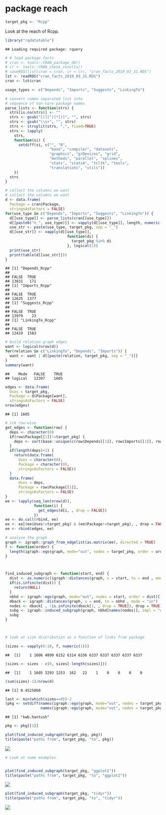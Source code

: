 package reach
================

``` r
target_pkg <- "Rcpp"
```

Look at the reach of Rcpp.

``` r
library("rqdatatable")
```

    ## Loading required package: rquery

``` r
# # load package facts
# cran <- tools::CRAN_package_db()
# cr <- tools::CRAN_check_results()
# saveRDS(list(cran = cran, cr = cr), "cran_facts_2019_03_31.RDS")
lst <- readRDS("cran_facts_2019_03_31.RDS")
cran <- lst$cran
```

``` r
usage_types <- c("Depends", "Imports", "Suggests", "LinkingTo")
```

``` r
# convert comma separated list into
# sequence of non-core package names
parse_lists <- function(strs) {
  strs[is.na(strs)] <- ""
  strs <- gsub("[(][^)]*[)]", "", strs)
  strs <- gsub("\\s+", "", strs)
  strs <- strsplit(strs, ",", fixed=TRUE)
  strs <- lapply(
    strs,
    function(si) {
      setdiff(si, c("", "R", 
                    "base", "compiler", "datasets", 
                    "graphics", "grDevices", "grid",
                    "methods", "parallel", "splines", 
                    "stats", "stats4", "tcltk", "tools",
                    "translations", "utils"))
    })
  strs
}

# collect the columns we want
# collect the columns we want
d <- data.frame(
  Package = cran$Package,
  stringsAsFactors = FALSE)
for(use_type in c("Depends", "Imports", "Suggests", "LinkingTo")) {
  d[[use_type]] <- parse_lists(cran[[use_type]])
  d[[paste0("n_", use_type)]] <- vapply(d[[use_type]], length, numeric(1))
  use_str <- paste(use_type, target_pkg, sep = "_")
  d[[use_str]] <- vapply(d[[use_type]], 
                            function(di) {
                              target_pkg %in% di
                            }, logical(1))
  print(use_str)
  print(table(d[[use_str]]))
}
```

    ## [1] "Depends_Rcpp"
    ## 
    ## FALSE  TRUE 
    ## 13831   171 
    ## [1] "Imports_Rcpp"
    ## 
    ## FALSE  TRUE 
    ## 12625  1377 
    ## [1] "Suggests_Rcpp"
    ## 
    ## FALSE  TRUE 
    ## 13979    23 
    ## [1] "LinkingTo_Rcpp"
    ## 
    ## FALSE  TRUE 
    ## 12419  1583

``` r
# build relation graph edges
want <- logical(nrow(d))
for(relation in c("LinkingTo", "Depends", "Imports")) {
  want <- want | d[[paste(relation, target_pkg, sep = "_")]]
}
summary(want)
```

    ##    Mode   FALSE    TRUE 
    ## logical   12397    1605

``` r
edges <- data.frame(
  Uses = target_pkg,
  Package = d$Package[want],
  stringsAsFactors = FALSE)
nrow(edges)
```

    ## [1] 1605

``` r
# ick row-wise
get_edges <- function(row) {
  deps <- character(0)
  if(row$Package[[1]]!=target_pkg) {
    deps <- sort(base::unique(c(row$Depends[[1]], row$Imports[[1]], row$LinkingTo[[1]])))
  }
  if(length(deps)<1) {
    return(data.frame(
      Uses = character(0),
      Package = character(0),
      stringsAsFactors = FALSE))
  }
  data.frame(
      Uses = deps,
      Package = row$Package[[1]],
      stringsAsFactors = FALSE)
}
ee <- lapply(seq_len(nrow(d)),
             function(i) {
               get_edges(d[i, , drop = FALSE])
             })
ee <- do.call(rbind, ee)
ee <- ee[(ee$Uses!=target_pkg) & (ee$Package!=target_pkg), , drop = FALSE]
ee <- rbind(edges, ee)
```

``` r
# analyze the graph
graph <- igraph::graph_from_edgelist(as.matrix(ee), directed = TRUE)
f <- function(order) {
  length(igraph::ego(graph, mode="out", nodes = target_pkg, order = order)[[1]])
}



find_induced_subgraph <- function(start, end) {
  dist <- as.numeric(igraph::distances(graph, v = start, to = end , mode = "out"))
  if(is.infinite(dist)) {
    return(NULL)
  }
  nbhd <- igraph::ego(graph, mode="out", nodes = start, order = dist)[[1]]
  dback <- igraph::distances(graph, v = end, to = nbhd , mode = "in")
  nodes <- dback[ , !is.infinite(dback[1, , drop = TRUE]), drop = TRUE]
  subg <- igraph::induced_subgraph(graph, nbhd[names(nodes)], impl = "create_from_scratch")
  subg
}



# look at size distribution as a function of links from package

(sizes <- vapply(0:10, f, numeric(1)))
```

    ##  [1]    1 1606 4899 6152 6314 6336 6337 6337 6337 6337 6337

``` r
(sizes <- sizes - c(0, sizes[-length(sizes)]))
```

    ##  [1]    1 1605 3293 1253  162   22    1    0    0    0    0

``` r
(sum(sizes)-1)/nrow(d)
```

    ## [1] 0.4525068

``` r
last <- min(which(sizes==0))-2
(pkg <- setdiff(names(igraph::ego(graph, mode="out", nodes = target_pkg, order = last)[[1]]), 
                names(igraph::ego(graph, mode="out", nodes = target_pkg, order = last-1)[[1]])))
```

    ## [1] "kwb.hantush"

``` r
pkg <- pkg[[1]]

plot(find_induced_subgraph(target_pkg, pkg))
title(paste("paths from", target_pkg, "to", pkg))
```

![](package_reach_files/figure-markdown_github/unnamed-chunk-6-1.png)

``` r
# Look at some examples


plot(find_induced_subgraph(target_pkg, "ggplot2"))
title(paste("paths from", target_pkg, "to", "ggplot2"))
```

![](package_reach_files/figure-markdown_github/unnamed-chunk-7-1.png)

``` r
plot(find_induced_subgraph(target_pkg, "tidyr"))
title(paste("paths from", target_pkg, "to", "tidyr"))
```

![](package_reach_files/figure-markdown_github/unnamed-chunk-7-2.png)
